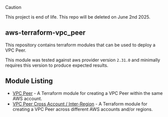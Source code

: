 > [!CAUTION]
> This project is end of life. This repo will be deleted on June 2nd 2025.

## aws-terraform-vpc_peer

This repository contains terraform modules that can be used to deploy a VPC Peer.

This module was tested against aws provider version `2.31.0` and minimally requires this version to produce expected results.

## Module Listing
- [VPC Peer](./modules/vpc_peer) - A Terraform module for creating a VPC Peer within the same AWS account.
- [VPC Peer Cross Account / Inter-Region](./modules/vpc_peer_cross_account) - A Terraform module for creating a VPC Peer across different AWS accounts and/or regions.
